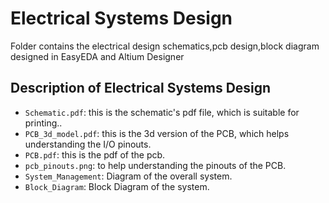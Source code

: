 Electrical Systems Design
====

Folder contains the electrical design schematics,pcb design,block diagram designed in EasyEDA and Altium Designer

## Description of Electrical Systems Design

   - `Schematic.pdf`: this is the schematic's pdf file, which is suitable for printing..
   - `PCB_3d_model.pdf`: this is the 3d version of the PCB, which helps understanding the I/O pinouts.
   - `PCB.pdf`: this is the pdf of the pcb.
   - `pcb_pinouts.png`: to help understanding the pinouts of the PCB.
   - `System_Management`: Diagram of the overall system.
   - `Block_Diagram`: Block Diagram of the system.

